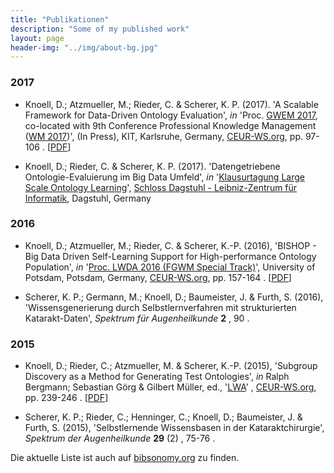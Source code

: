 ```yaml
---
title: "Publikationen"
description: "Some of my published work"
layout: page
header-img: "../img/about-bg.jpg"
---
```


### 2017

- Knoell, D.; Atzmueller, M.; Rieder, C. & Scherer, K. P. (2017). 'A Scalable Framework for Data-Driven Ontology Evaluation', _in_ 'Proc. [GWEM 2017](http://research.idi.ntnu.no/cbr/gwem2017/), co-located with 9th Conference Professional Knowledge Management ([WM 2017](http://wm2017.aifb.kit.edu/))', (In Press), KIT, Karlsruhe, Germany, [CEUR-WS.org](http://CEUR-WS.org/), pp. 97-106 . [[PDF](http://wm2017.aifb.kit.edu/WM2017_Proceedings.pdf)]

- Knoell, D.; Rieder, C. & Scherer, K. P. (2017). 'Datengetriebene Ontologie-Evaluierung im Big Data Umfeld', _in_ '[Klausurtagung Large Scale Ontology Learning](https://www.dagstuhl.de/en/program/calendar/evhp/?semnr=17124)', [Schloss Dagstuhl - Leibniz-Zentrum für Informatik](https://www.dagstuhl.de/), Dagstuhl, Germany

### 2016

- Knoell, D.; Atzmueller, M.; Rieder, C. & Scherer, K.-P. (2016), 'BISHOP - Big Data Driven Self-Learning Support for High-performance Ontology Population', _in_ '[Proc. LWDA 2016 (FGWM Special Track)](http://ceur-ws.org/Vol-1670/#paper-41)', University of Potsdam, Potsdam, Germany, [CEUR-WS.org](http://CEUR-WS.org/), pp. 157-164 . [[PDF](http://ceur-ws.org/Vol-1670/paper-41.pdf)]

- Scherer, K. P.; Germann, M.; Knoell, D.; Baumeister, J. & Furth, S. (2016), 'Wissensgenerierung durch Selbstlernverfahren mit strukturierten Katarakt-Daten', _Spektrum für Augenheilkunde_ **2** , 90 .

### 2015

- Knoell, D.; Rieder, C.; Atzmueller, M. & Scherer, K.-P. (2015), 'Subgroup Discovery as a Method for Generating Test Ontologies', _in_ Ralph Bergmann; Sebastian Görg & Gilbert Müller, ed., '[LWA](http://ceur-ws.org/Vol-1458/)' , [CEUR-WS.org](http://CEUR-WS.org/), pp. 239-246 . [[PDF](http://ceur-ws.org/Vol-1458/F05_CRC54_Knoell.pdf)]

- Scherer, K. P.; Rieder, C.; Henninger, C.; Knoell, D.; Baumeister, J. & Furth, S. (2015), 'Selbstlernende Wissensbasen in der Kataraktchirurgie', _Spektrum der Augenheilkunde_ **29** (2) , 75-76 .




Die aktuelle Liste ist auch auf [bibsonomy.org](https://www.bibsonomy.org/user/knda/myown?items=1000&resourcetype=publication&sortPage=year&sortPageOrder=desc) zu finden.
